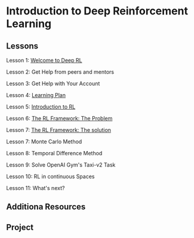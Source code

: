 # Introduction to Deep Reinforcement Learning

## Lessons
Lesson 1: [Welcome to Deep RL](Welcome)

Lesson 2: Get Help from peers and mentors

Lesson 3: Get Help with Your Account

Lesson 4: [Learning Plan](Learning_plan)

Lesson 5: [Introduction to RL](Intro)

Lesson 6: [The RL Framework: The Problem](RL_Problem)

Lesson 7: [The RL Framework: The solution](RL_Solution)

Lesson 7: Monte Carlo Method

Lesson 8: Temporal Difference Method

Lesson 9: Solve  OpenAI Gym's Taxi-v2 Task

Lesson 10: RL in continuous Spaces

Lesson 11: What's next?


 

## Additiona Resources


## Project

